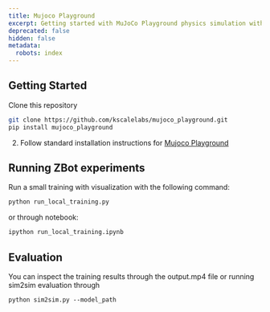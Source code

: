 ```yaml
---
title: Mujoco Playground
excerpt: Getting started with MuJoCo Playground physics simulation with K-Scale Bots.
deprecated: false
hidden: false
metadata:
  robots: index
---
```

## Getting Started

Clone this repository

```bash
git clone https://github.com/kscalelabs/mujoco_playground.git
pip install mujoco_playground
```

2. Follow standard installation instructions for [Mujoco Playground](https://github.com/google-deepmind/mujoco_playground)

## Running ZBot experiments

Run a small training with visualization with the following command:

```bash
python run_local_training.py
```

or through notebook:

```bash
ipython run_local_training.ipynb
```

## Evaluation

You can inspect the training results through the output.mp4 file or running sim2sim evaluation through

```
python sim2sim.py --model_path 
```